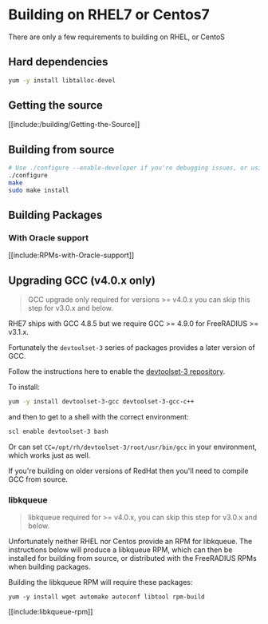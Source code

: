 # Building on RHEL7 or Centos7

There are only a few requirements to building on RHEL, or CentoS

## Hard dependencies

```bash
yum -y install libtalloc-devel
```

## Getting the source

[[include:/building/Getting-the-Source]]

## Building from source

```bash
# Use ./configure --enable-developer if you're debugging issues, or using unstable code.
./configure
make
sudo make install
```

## Building Packages

### With Oracle support

[[include:RPMs-with-Oracle-support]]

## Upgrading GCC (v4.0.x only)

> GCC upgrade only required for versions >= v4.0.x you can skip this step for v3.0.x and below.

RHE7 ships with GCC 4.8.5 but we require GCC >= 4.9.0 for FreeRADIUS >= v3.1.x.

Fortunately the ``devtoolset-3`` series of packages provides a later version of GCC.

Follow the instructions here to enable the [devtoolset-3 repository](https://www.softwarecollections.org/en/scls/rhscl/devtoolset-3/).

To install:

```bash
yum -y install devtoolset-3-gcc devtoolset-3-gcc-c++
```

and then to get to a shell with the correct environment:

```bash
scl enable devtoolset-3 bash
```

Or can set ``CC=/opt/rh/devtoolset-3/root/usr/bin/gcc`` in your environment, which works just as well.

If you're building on older versions of RedHat then you'll need to compile GCC from source.


### libkqueue

> libkqueue required for >= v4.0.x, you can skip this step for v3.0.x and below.

Unfortunately neither RHEL nor Centos provide an RPM for libkqueue.  The instructions below will produce a libkqueue RPM, which can then be installed for building from source, or distributed with the FreeRADIUS RPMs when building packages.

Building the libkqueue RPM will require these packages:

````
yum -y install wget automake autoconf libtool rpm-build
````

[[include:libkqueue-rpm]]
